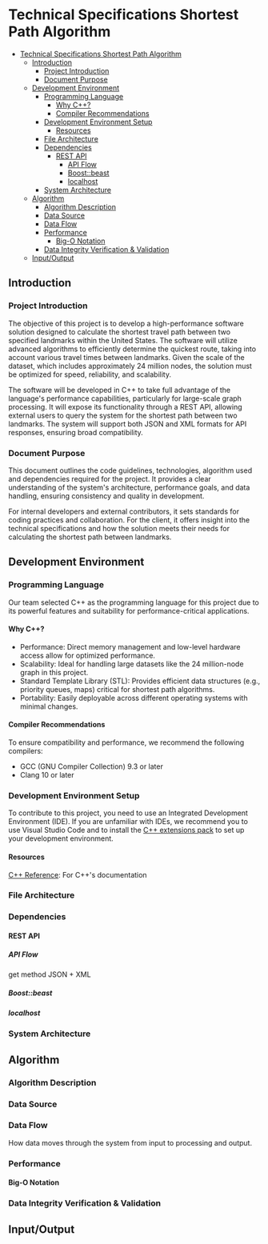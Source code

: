# Technical Specifications Shortest Path Algorithm

- [Technical Specifications Shortest Path Algorithm](#technical-specifications-shortest-path-algorithm)
  - [Introduction](#introduction)
    - [Project Introduction](#project-introduction)
    - [Document Purpose](#document-purpose)
  - [Development Environment](#development-environment)
    - [Programming Language](#programming-language)
      - [Why C++?](#why-c)
      - [Compiler Recommendations](#compiler-recommendations)
    - [Development Environment Setup](#development-environment-setup)
      - [Resources](#resources)
    - [File Architecture](#file-architecture)
    - [Dependencies](#dependencies)
      - [REST API](#rest-api)
        - [API Flow](#api-flow)
        - [Boost::beast](#boostbeast)
        - [localhost](#localhost)
    - [System Architecture](#system-architecture)
  - [Algorithm](#algorithm)
    - [Algorithm Description](#algorithm-description)
    - [Data Source](#data-source)
    - [Data Flow](#data-flow)
    - [Performance](#performance)
      - [Big-O Notation](#big-o-notation)
    - [Data Integrity Verification \& Validation](#data-integrity-verification--validation)
  - [Input/Output](#inputoutput)

## Introduction

### Project Introduction

The objective of this project is to develop a high-performance software solution designed to calculate the shortest travel path between two specified landmarks within the United States. The software will utilize advanced algorithms to efficiently determine the quickest route, taking into account various travel times between landmarks. Given the scale of the dataset, which includes approximately 24 million nodes, the solution must be optimized for speed, reliability, and scalability.

The software will be developed in C++ to take full advantage of the language's performance capabilities, particularly for large-scale graph processing. It will expose its functionality through a REST API, allowing external users to query the system for the shortest path between two landmarks. The system will support both JSON and XML formats for API responses, ensuring broad compatibility.

### Document Purpose

This document outlines the code guidelines, technologies, algorithm used and dependencies required for the project. It provides a clear understanding of the system's architecture, performance goals, and data handling, ensuring consistency and quality in development.

For internal developers and external contributors, it sets standards for coding practices and collaboration. For the client, it offers insight into the technical specifications and how the solution meets their needs for calculating the shortest path between landmarks.

## Development Environment

### Programming Language

Our team selected C++ as the programming language for this project due to its powerful features and suitability for performance-critical applications.

#### Why C++?

- Performance: Direct memory management and low-level hardware access allow for optimized performance.
- Scalability: Ideal for handling large datasets like the 24 million-node graph in this project.
- Standard Template Library (STL): Provides efficient data structures (e.g., priority queues, maps) critical for shortest path algorithms.
- Portability: Easily deployable across different operating systems with minimal changes.

#### Compiler Recommendations

To ensure compatibility and performance, we recommend the following compilers:

- GCC (GNU Compiler Collection) 9.3 or later
- Clang 10 or later

### Development Environment Setup

To contribute to this project, you need to use an Integrated Development Environment (IDE). If you are unfamiliar with IDEs, we recommend you to use Visual Studio Code and to install the [C++ extensions pack](https://marketplace.visualstudio.com/items?itemName=ms-vscode.cpptools-extension-pack) to set up your development environment.

#### Resources

[C++ Reference](https://cplusplus.com/reference/): For C++'s documentation

### File Architecture

### Dependencies

#### REST API

##### API Flow

get method
JSON + XML

##### Boost::beast

##### localhost

### System Architecture

## Algorithm

### Algorithm Description

### Data Source

### Data Flow

How data moves through the system from input to processing and output.

### Performance

#### Big-O Notation

### Data Integrity Verification & Validation

## Input/Output
